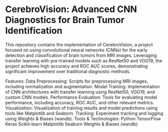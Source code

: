 # CerebroVision: Advanced CNN Diagnostics for Brain Tumor Identification
This repository contains the implementation of CerebroVision, a project focused on using convolutional neural networks (CNNs) for the early detection and classification of brain tumors from MRI images. Leveraging transfer learning with pre-trained models such as ResNet50 and VGG19, the project achieves high accuracy and ROC AUC scores, demonstrating significant improvement over traditional diagnostic methods.

Features:
Data Preprocessing: Scripts for preprocessing MRI images, including normalization and augmentation.
Model Training: Implementation of CNN architectures with transfer learning using ResNet50, VGG19, and custom CNN models.
Performance Evaluation: Tools for evaluating model performance, including accuracy, ROC AUC, and other relevant metrics.
Visualization: Visualization of training results and model predictions using tools like Matplotlib and Seaborn.
Tracking: Experiment tracking and logging using Weights & Biases (wandb).
Tools & Technologies:
Python
TensorFlow
Keras
Scikit-learn
Matplotlib
Seaborn
Weights & Biases (wandb)
